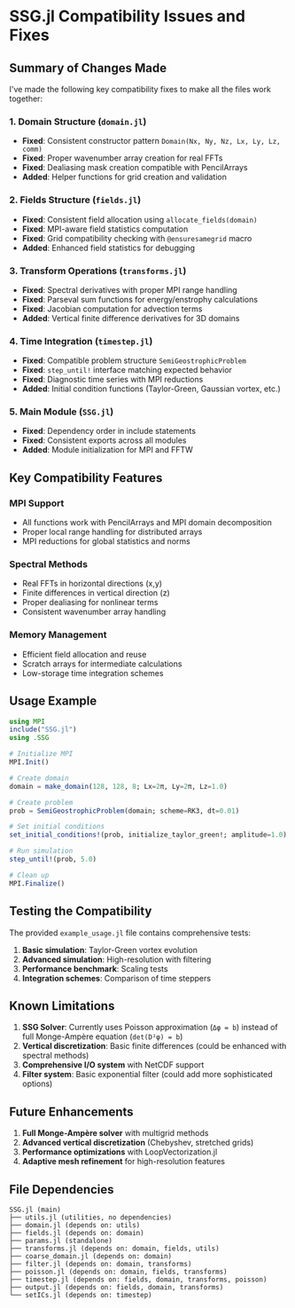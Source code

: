 # SSG.jl Compatibility Issues and Fixes

## Summary of Changes Made

I've made the following key compatibility fixes to make all the files work together:

### 1. **Domain Structure** (`domain.jl`)
- **Fixed**: Consistent constructor pattern `Domain(Nx, Ny, Nz, Lx, Ly, Lz, comm)`
- **Fixed**: Proper wavenumber array creation for real FFTs
- **Fixed**: Dealiasing mask creation compatible with PencilArrays
- **Added**: Helper functions for grid creation and validation

### 2. **Fields Structure** (`fields.jl`)
- **Fixed**: Consistent field allocation using `allocate_fields(domain)`
- **Fixed**: MPI-aware field statistics computation
- **Fixed**: Grid compatibility checking with `@ensuresamegrid` macro
- **Added**: Enhanced field statistics for debugging

### 3. **Transform Operations** (`transforms.jl`)
- **Fixed**: Spectral derivatives with proper MPI range handling
- **Fixed**: Parseval sum functions for energy/enstrophy calculations
- **Fixed**: Jacobian computation for advection terms
- **Added**: Vertical finite difference derivatives for 3D domains

### 4. **Time Integration** (`timestep.jl`)
- **Fixed**: Compatible problem structure `SemiGeostrophicProblem`
- **Fixed**: `step_until!` interface matching expected behavior
- **Fixed**: Diagnostic time series with MPI reductions
- **Added**: Initial condition functions (Taylor-Green, Gaussian vortex, etc.)

### 5. **Main Module** (`SSG.jl`)
- **Fixed**: Dependency order in include statements
- **Fixed**: Consistent exports across all modules
- **Added**: Module initialization for MPI and FFTW

## Key Compatibility Features

### MPI Support
- All functions work with PencilArrays and MPI domain decomposition
- Proper local range handling for distributed arrays
- MPI reductions for global statistics and norms

### Spectral Methods
- Real FFTs in horizontal directions (x,y) 
- Finite differences in vertical direction (z)
- Proper dealiasing for nonlinear terms
- Consistent wavenumber array handling

### Memory Management
- Efficient field allocation and reuse
- Scratch arrays for intermediate calculations
- Low-storage time integration schemes

## Usage Example

```julia
using MPI
include("SSG.jl")
using .SSG

# Initialize MPI
MPI.Init()

# Create domain
domain = make_domain(128, 128, 8; Lx=2π, Ly=2π, Lz=1.0)

# Create problem
prob = SemiGeostrophicProblem(domain; scheme=RK3, dt=0.01)

# Set initial conditions
set_initial_conditions!(prob, initialize_taylor_green!; amplitude=1.0)

# Run simulation
step_until!(prob, 5.0)

# Clean up
MPI.Finalize()
```

## Testing the Compatibility

The provided `example_usage.jl` file contains comprehensive tests:

1. **Basic simulation**: Taylor-Green vortex evolution
2. **Advanced simulation**: High-resolution with filtering
3. **Performance benchmark**: Scaling tests
4. **Integration schemes**: Comparison of time steppers

## Known Limitations

1. **SSG Solver**: Currently uses Poisson approximation (`Δφ = b`) instead of full Monge-Ampère equation (`det(D²φ) = b`)
2. **Vertical discretization**: Basic finite differences (could be enhanced with spectral methods)
3. **Comprehensive I/O system** with NetCDF support
4. **Filter system**: Basic exponential filter (could add more sophisticated options)

## Future Enhancements

1. **Full Monge-Ampère solver** with multigrid methods
2. **Advanced vertical discretization** (Chebyshev, stretched grids)
3. **Performance optimizations** with LoopVectorization.jl
4. **Adaptive mesh refinement** for high-resolution features

## File Dependencies

```
SSG.jl (main)
├── utils.jl (utilities, no dependencies)
├── domain.jl (depends on: utils)
├── fields.jl (depends on: domain)  
├── params.jl (standalone)
├── transforms.jl (depends on: domain, fields, utils)
├── coarse_domain.jl (depends on: domain)
├── filter.jl (depends on: domain, transforms)
├── poisson.jl (depends on: domain, fields, transforms)
├── timestep.jl (depends on: fields, domain, transforms, poisson)
├── output.jl (depends on: fields, domain, transforms)
└── setICs.jl (depends on: timestep)
```
